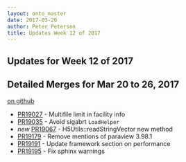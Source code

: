 ```yaml
---
layout: onto_master
date: 2017-03-20
author: Peter Peterson
title: Updates Week 12 of 2017
---
```

Updates for Week 12 of 2017
---------------------------

Detailed Merges for Mar 20 to 26, 2017
--------------------------------------
[on github](https://github.com/mantidproject/mantid/pulls?q=is%3Apr+merged%3A2017-03-21..2017-03-26)

* [PR19027](https://github.com/mantidproject/mantid/pull/19027) - Multifile limit in facility info
* [PR19035](https://github.com/mantidproject/mantid/pull/19035) - Avoid sigabrt `LoadHelper`
* *new* [PR19067](https://github.com/mantidproject/mantid/pull/19067) - H5Utils::readStringVector new method
* [PR19179](https://github.com/mantidproject/mantid/pull/19179) - Remove mentions of paraview 3.98.1
* [PR19191](https://github.com/mantidproject/mantid/pull/19191) - Update framework section on performance
* [PR19195](https://github.com/mantidproject/mantid/pull/19195) - Fix sphinx warnings
